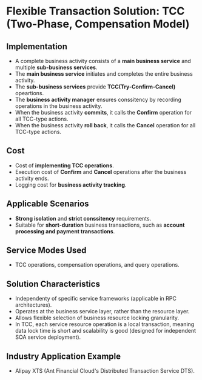 # Flexible Transaction Solution: TCC (Two-Phase, Compensation Model)

## Implementation 
- A complete business activity consists of a **main business service** and multiple **sub-business services**. 
- The **main business service** initiates and completes the entire business activity. 
- The **sub-business services** provide **TCC(Try-Confirm-Cancel)** opeartions. 
- The **business activity manager** ensures conssitency by recording operations in the business activity. 
- When the business activity **commits**, it calls the **Confirm** operation for all TCC-type actions. 
- When the business activity **roll back**, it calls the **Cancel** operation for all TCC-type actions. 

## Cost 
- Cost of **implementing TCC operations**.
- Execution cost of **Confirm** and **Cancel** operations after the business activity ends. 
- Logging cost for **business activity tracking**. 

## Applicable Scenarios
- **Strong isolation** and **strict conssitency** requirements. 
- Suitable for **short-duration** business transactions, such as **account processing and payment transactions**.

## Service Modes Used 
- TCC operations, compensation operations, and query operations. 

## Solution Characteristics 
- Independenty of specific service frameworks (applicable in RPC architectures).
- Operates at the business service layer, rather than the resource layer. 
- Allows flexible selection of business resource locking granularity.
- In TCC, each service resource operation is a local transaction, meaning data lock time is short and scalability is good (designed for independent SOA service deployment).

## Industry Application Example 
- Alipay XTS (Ant Financial Cloud's Distributed Transaction Service DTS). 